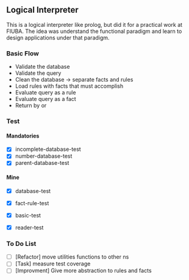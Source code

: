 ## Logical Interpreter
This is a logical interpreter like prolog, but did it for
a practical work at FIUBA. The idea was understand the
functional  paradigm and learn to design applications under
that paradigm.


### Basic Flow
- Validate the database
- Validate the query
- Clean the database -> separate facts and rules
- Load rules with facts that must accomplish
- Evaluate query as a rule
- Evaluate query as a fact
- Return by or

### Test
#### Mandatories
- [x] incomplete-database-test
- [x] number-database-test
- [x] parent-database-test

#### Mine
- [x] database-test
- [x] fact-rule-test
- [x] basic-test
- [x] reader-test


### To Do List
- [ ] [Refactor] move utilities functions to other ns
- [ ] [Task] measure test coverage
- [ ] [Improvment] Give more abstraction to rules and facts
